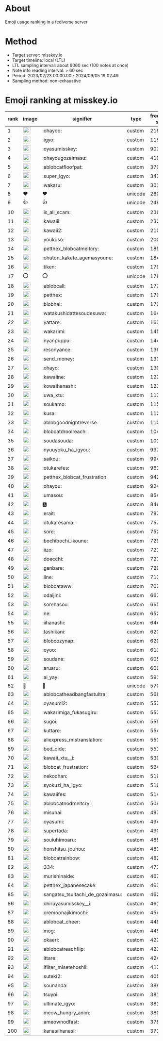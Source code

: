 # About
Emoji usage ranking in a fediverse server

# Method
- Target server: misskey.io
- Target timeline: local (LTL)
- LTL sampling interval: about 6060 sec (100 notes at once)
- Note info reading interval: > 60 sec
- Period: 2023/02/23 00:00:00 - 2024/09/05 19:02:49 
- Sampling method: non-exhaustive

# Emoji ranking at misskey.io

|rank|image|signifier|type|frequency score|
|----|----|----|----|----|
|1|<img height="24" src="https://misskey.io/emoji/ohayoo.webp">|:ohayoo:|custom|218703|
|2|<img height="24" src="https://misskey.io/emoji/igyo.webp">|:igyo:|custom|115557|
|3|<img height="24" src="https://misskey.io/emoji/oyasumisskey.webp">|:oyasumisskey:|custom|90777|
|4|<img height="24" src="https://misskey.io/emoji/ohayougozaimasu.webp">|:ohayougozaimasu:|custom|41980|
|5|<img height="24" src="https://misskey.io/emoji/ablobcatfloofpat.webp">|:ablobcatfloofpat:|custom|37035|
|6|<img height="24" src="https://misskey.io/emoji/super_igyo.webp">|:super_igyo:|custom|34793|
|7|<img height="24" src="https://misskey.io/emoji/wakaru.webp">|:wakaru:|custom|30197|
|8|❤|❤|unicode|26076|
|9|👍|👍|unicode|24956|
|10|<img height="24" src="https://misskey.io/emoji/is_all_scam.webp">|:is_all_scam:|custom|23606|
|11|<img height="24" src="https://misskey.io/emoji/kawaiii.webp">|:kawaiii:|custom|23238|
|12|<img height="24" src="https://misskey.io/emoji/kawaii2.webp">|:kawaii2:|custom|21038|
|13|<img height="24" src="https://misskey.io/emoji/youkoso.webp">|:youkoso:|custom|20089|
|14|<img height="24" src="https://misskey.io/emoji/petthex_blobcatmeltcry.webp">|:petthex_blobcatmeltcry:|custom|18568|
|15|<img height="24" src="https://misskey.io/emoji/ohuton_kakete_agemasyoune.webp">|:ohuton_kakete_agemasyoune:|custom|18498|
|16|<img height="24" src="https://misskey.io/emoji/tiken.webp">|:tiken:|custom|17955|
|17|⭕|⭕|unicode|17891|
|18|<img height="24" src="https://misskey.io/emoji/ablobcall.webp">|:ablobcall:|custom|17715|
|19|<img height="24" src="https://misskey.io/emoji/petthex.webp">|:petthex:|custom|17043|
|20|<img height="24" src="https://misskey.io/emoji/blobhai.webp">|:blobhai:|custom|17034|
|21|<img height="24" src="https://misskey.io/emoji/watakushidattesoudesuwa.webp">|:watakushidattesoudesuwa:|custom|16473|
|22|<img height="24" src="https://misskey.io/emoji/yattare.webp">|:yattare:|custom|16318|
|23|<img height="24" src="https://misskey.io/emoji/wakarimi.webp">|:wakarimi:|custom|14512|
|24|<img height="24" src="https://misskey.io/emoji/nyanpuppu.webp">|:nyanpuppu:|custom|14416|
|25|<img height="24" src="https://misskey.io/emoji/resonyance.webp">|:resonyance:|custom|13630|
|26|<img height="24" src="https://misskey.io/emoji/send_money.webp">|:send_money:|custom|13320|
|27|<img height="24" src="https://misskey.io/emoji/ohayo.webp">|:ohayo:|custom|13027|
|28|<img height="24" src="https://misskey.io/emoji/kawaiine.webp">|:kawaiine:|custom|12772|
|29|<img height="24" src="https://misskey.io/emoji/kowaihanashi.webp">|:kowaihanashi:|custom|12701|
|30|<img height="24" src="https://misskey.io/emoji/uwa_xtu.webp">|:uwa_xtu:|custom|11751|
|31|<img height="24" src="https://misskey.io/emoji/soukamo.webp">|:soukamo:|custom|11547|
|32|<img height="24" src="https://misskey.io/emoji/kusa.webp">|:kusa:|custom|11285|
|33|<img height="24" src="https://misskey.io/emoji/ablobgoodnightreverse.webp">|:ablobgoodnightreverse:|custom|11014|
|34|<img height="24" src="https://misskey.io/emoji/blobcatdroolreach.webp">|:blobcatdroolreach:|custom|10482|
|35|<img height="24" src="https://misskey.io/emoji/soudasouda.webp">|:soudasouda:|custom|10147|
|36|<img height="24" src="https://misskey.io/emoji/nyuuyoku_ha_igyou.webp">|:nyuuyoku_ha_igyou:|custom|9979|
|37|<img height="24" src="https://misskey.io/emoji/saikou.webp">|:saikou:|custom|9941|
|38|<img height="24" src="https://misskey.io/emoji/otukarefes.webp">|:otukarefes:|custom|9610|
|39|<img height="24" src="https://misskey.io/emoji/petthex_blobcat_frustration.webp">|:petthex_blobcat_frustration:|custom|9429|
|40|<img height="24" src="https://misskey.io/emoji/ohayou.webp">|:ohayou:|custom|9248|
|41|<img height="24" src="https://misskey.io/emoji/umasou.webp">|:umasou:|custom|8542|
|42|<img height="24" src="https://misskey.io/emoji/a.webp">|:a:|custom|8460|
|43|<img height="24" src="https://misskey.io/emoji/erait.webp">|:erait:|custom|7976|
|44|<img height="24" src="https://misskey.io/emoji/otukaresama.webp">|:otukaresama:|custom|7572|
|45|<img height="24" src="https://misskey.io/emoji/sore.webp">|:sore:|custom|7529|
|46|<img height="24" src="https://misskey.io/emoji/bochibochi_ikoune.webp">|:bochibochi_ikoune:|custom|7295|
|47|<img height="24" src="https://misskey.io/emoji/iizo.webp">|:iizo:|custom|7216|
|48|<img height="24" src="https://misskey.io/emoji/doecchi.webp">|:doecchi:|custom|7216|
|49|<img height="24" src="https://misskey.io/emoji/ganbare.webp">|:ganbare:|custom|7209|
|50|<img height="24" src="https://misskey.io/emoji/iine.webp">|:iine:|custom|7170|
|51|<img height="24" src="https://misskey.io/emoji/blobcataww.webp">|:blobcataww:|custom|7071|
|52|<img height="24" src="https://misskey.io/emoji/odaijini.webp">|:odaijini:|custom|6671|
|53|<img height="24" src="https://misskey.io/emoji/sorehasou.webp">|:sorehasou:|custom|6657|
|54|<img height="24" src="https://misskey.io/emoji/ne.webp">|:ne:|custom|6520|
|55|<img height="24" src="https://misskey.io/emoji/iihanashi.webp">|:iihanashi:|custom|6445|
|56|<img height="24" src="https://misskey.io/emoji/tashikani.webp">|:tashikani:|custom|6239|
|57|<img height="24" src="https://misskey.io/emoji/blobcozynap.webp">|:blobcozynap:|custom|6208|
|58|<img height="24" src="https://misskey.io/emoji/oyoo.webp">|:oyoo:|custom|6170|
|59|<img height="24" src="https://misskey.io/emoji/soudane.webp">|:soudane:|custom|6053|
|60|<img height="24" src="https://misskey.io/emoji/aruaru.webp">|:aruaru:|custom|6001|
|61|<img height="24" src="https://misskey.io/emoji/ai_yay.webp">|:ai_yay:|custom|5911|
|62|🎉|🎉|unicode|5708|
|63|<img height="24" src="https://misskey.io/emoji/ablobcatheadbangfastultra.webp">|:ablobcatheadbangfastultra:|custom|5686|
|64|<img height="24" src="https://misskey.io/emoji/oyasumi2.webp">|:oyasumi2:|custom|5575|
|65|<img height="24" src="https://misskey.io/emoji/wakarimiga_fukasugiru.webp">|:wakarimiga_fukasugiru:|custom|5570|
|66|<img height="24" src="https://misskey.io/emoji/sugoi.webp">|:sugoi:|custom|5552|
|67|<img height="24" src="https://misskey.io/emoji/kuttare.webp">|:kuttare:|custom|5541|
|68|<img height="24" src="https://misskey.io/emoji/aliexpress_mistranslation.webp">|:aliexpress_mistranslation:|custom|5531|
|69|<img height="24" src="https://misskey.io/emoji/bed_oide.webp">|:bed_oide:|custom|5519|
|70|<img height="24" src="https://misskey.io/emoji/kawaii_xtu__i.webp">|:kawaii_xtu__i:|custom|5303|
|71|<img height="24" src="https://misskey.io/emoji/blobcat_frustration.webp">|:blobcat_frustration:|custom|5245|
|72|<img height="24" src="https://misskey.io/emoji/nekochan.webp">|:nekochan:|custom|5199|
|73|<img height="24" src="https://misskey.io/emoji/syokuzi_ha_igyo.webp">|:syokuzi_ha_igyo:|custom|5164|
|74|<img height="24" src="https://misskey.io/emoji/kawaiifes.webp">|:kawaiifes:|custom|5146|
|75|<img height="24" src="https://misskey.io/emoji/ablobcatnodmeltcry.webp">|:ablobcatnodmeltcry:|custom|5041|
|76|<img height="24" src="https://misskey.io/emoji/misuhai.webp">|:misuhai:|custom|4978|
|77|<img height="24" src="https://misskey.io/emoji/oyasumi.webp">|:oyasumi:|custom|4947|
|78|<img height="24" src="https://misskey.io/emoji/supertada.webp">|:supertada:|custom|4909|
|79|<img height="24" src="https://misskey.io/emoji/souiuhimoaru.webp">|:souiuhimoaru:|custom|4859|
|80|<img height="24" src="https://misskey.io/emoji/honshitsu_jouhou.webp">|:honshitsu_jouhou:|custom|4835|
|81|<img height="24" src="https://misskey.io/emoji/blobcatrainbow.webp">|:blobcatrainbow:|custom|4825|
|82|<img height="24" src="https://misskey.io/emoji/334.webp">|:334:|custom|4779|
|83|<img height="24" src="https://misskey.io/emoji/murishinaide.webp">|:murishinaide:|custom|4677|
|84|<img height="24" src="https://misskey.io/emoji/petthex_japanesecake.webp">|:petthex_japanesecake:|custom|4639|
|85|<img height="24" src="https://misskey.io/emoji/sangatsu_tsuitachi_de_gozaimasu.webp">|:sangatsu_tsuitachi_de_gozaimasu:|custom|4624|
|86|<img height="24" src="https://misskey.io/emoji/ohiruyasumisskey__i.webp">|:ohiruyasumisskey__i:|custom|4618|
|87|<img height="24" src="https://misskey.io/emoji/oremoonajikimochi.webp">|:oremoonajikimochi:|custom|4543|
|88|<img height="24" src="https://misskey.io/emoji/ablobcat_cheer.webp">|:ablobcat_cheer:|custom|4496|
|89|<img height="24" src="https://misskey.io/emoji/mog.webp">|:mog:|custom|4454|
|90|<img height="24" src="https://misskey.io/emoji/okaeri.webp">|:okaeri:|custom|4271|
|91|<img height="24" src="https://misskey.io/emoji/ablobcatreachflip.webp">|:ablobcatreachflip:|custom|4270|
|92|<img height="24" src="https://misskey.io/emoji/ittare.webp">|:ittare:|custom|4240|
|93|<img height="24" src="https://misskey.io/emoji/ifilter_misetehoshii.webp">|:ifilter_misetehoshii:|custom|4173|
|94|<img height="24" src="https://misskey.io/emoji/suteki2.webp">|:suteki2:|custom|4050|
|95|<img height="24" src="https://misskey.io/emoji/sounanda.webp">|:sounanda:|custom|3896|
|96|<img height="24" src="https://misskey.io/emoji/tsuyoi.webp">|:tsuyoi:|custom|3814|
|97|<img height="24" src="https://misskey.io/emoji/ultimate_igyo.webp">|:ultimate_igyo:|custom|3812|
|98|<img height="24" src="https://misskey.io/emoji/meow_hungry_anim.webp">|:meow_hungry_anim:|custom|3808|
|99|<img height="24" src="https://misskey.io/emoji/ameownodfast.webp">|:ameownodfast:|custom|3783|
|100|<img height="24" src="https://misskey.io/emoji/kanasiihanasi.webp">|:kanasiihanasi:|custom|3711|
